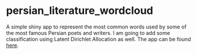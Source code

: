 # persian_literature_wordcloud

A simple shiny app to represent the most common words used by some of the most famous Persian poets and writers. 
I am going to add some classification using Latent Dirichlet Allocation as well.
The app can be found [here](https://amirapps.shinyapps.io/vajeh/).
